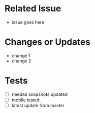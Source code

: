 # Related Issue
- issue goes here

# Changes or Updates
- change 1
- change 2

# Tests
- [ ] needed snapshots updated
- [ ] mobile tested
- [ ] latest update from master
